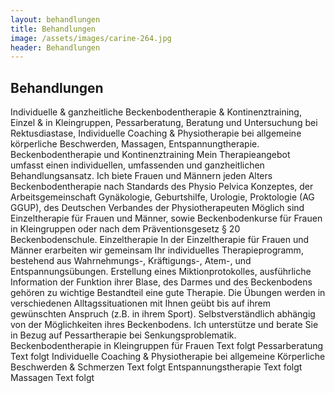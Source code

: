 ```yaml
---
layout: behandlungen
title: Behandlungen
image: /assets/images/carine-264.jpg
header: Behandlungen
---
```


## Behandlungen

Individuelle & ganzheitliche Beckenbodentherapie & Kontinenztraining, Einzel & in Kleingruppen, Pessarberatung, Beratung und Untersuchung bei Rektusdiastase, Individuelle Coaching & Physiotherapie bei allgemeine körperliche Beschwerden, Massagen, Entspannungtherapie.
Beckenbodentherapie und Kontinenztraining
Mein Therapieangebot umfasst einen individuellen, umfassenden und ganzheitlichen Behandlungsansatz. Ich biete Frauen und Männern jeden Alters Beckenbodentherapie nach Standards des Physio Pelvica Konzeptes, der Arbeitsgemeinschaft Gynäkologie, Geburtshilfe, Urologie, Proktologie (AG GGUP), des Deutschen Verbandes der Physiotherapeuten 
Möglich sind Einzeltherapie für Frauen und Männer, sowie Beckenbodenkurse für Frauen  in Kleingruppen oder nach dem Präventionsgesetz § 20 Beckenbodenschule.
Einzeltherapie
In der Einzeltherapie für Frauen und Männer erarbeiten wir gemeinsam Ihr individuelles Therapieprogramm, bestehend aus Wahrnehmungs-, Kräftigungs-, Atem-, und Entspannungsübungen. Erstellung eines Miktionprotokolles, ausführliche Information der Funktion ihrer Blase, des Darmes und des Beckenbodens gehören zu wichtige Bestandteil eine gute Therapie. Die Übungen werden in verschiedenen Alltagssituationen mit Ihnen geübt bis auf ihrem gewünschten Anspruch (z.B. in ihrem Sport). Selbstverständlich abhängig von der Möglichkeiten ihres Beckenbodens. 
Ich unterstütze und berate Sie in Bezug auf Pessartherapie bei Senkungsproblematik.
Beckenbodentherapie in Kleingruppen für Frauen
Text folgt
Pessarberatung
Text folgt
Individuelle Coaching & Physiotherapie bei allgemeine Körperliche Beschwerden & Schmerzen 
Text folgt
Entspannungstherapie
Text folgt
Massagen
Text folgt
